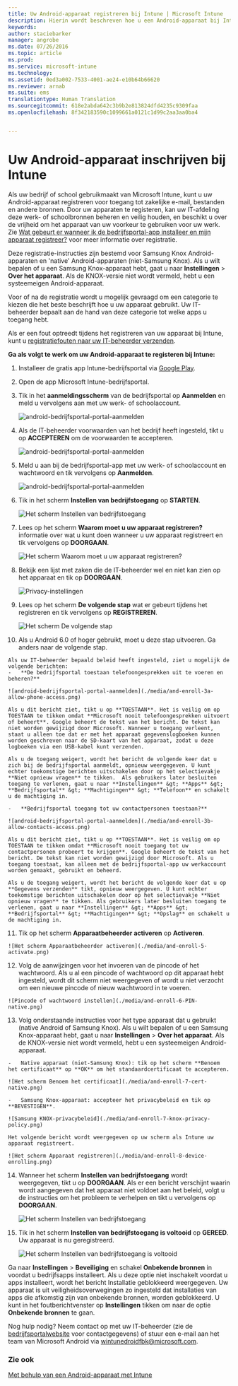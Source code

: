 ```yaml
---
title: Uw Android-apparaat registreren bij Intune | Microsoft Intune
description: Hierin wordt beschreven hoe u een Android-apparaat bij Intune kunt inschrijven
keywords: 
author: staciebarker
manager: angrobe
ms.date: 07/26/2016
ms.topic: article
ms.prod: 
ms.service: microsoft-intune
ms.technology: 
ms.assetid: 0ed3a002-7533-4001-ae24-e10b64b66620
ms.reviewer: arnab
ms.suite: ems
translationtype: Human Translation
ms.sourcegitcommit: 618e2abda642c3b9b2e813824dfd4235c9309faa
ms.openlocfilehash: 8f342183590c1099661a0121c1d99c2aa3aa0ba4


---
```



# Uw Android-apparaat inschrijven bij Intune

Als uw bedrijf of school gebruikmaakt van Microsoft Intune, kunt u uw Android-apparaat registreren voor toegang tot zakelijke e-mail, bestanden en andere bronnen. Door uw apparaten te registeren, kan uw IT-afdeling deze werk- of schoolbronnen beheren en veilig houden, en beschikt u over de vrijheid om het apparaat van uw voorkeur te gebruiken voor uw werk. Zie [Wat gebeurt er wanneer ik de bedrijfsportal-app installeer en mijn apparaat registreer?](what-happens-if-you-install-the-Company-Portal-app-and-enroll-your-device-in-intune-android.md) voor meer informatie over registratie.

Deze registratie-instructies zijn bestemd voor Samsung Knox Android-apparaten en 'native' Android-apparaten (niet-Samsung Knox). Als u wilt bepalen of u een Samsung Knox-apparaat hebt, gaat u naar **Instellingen** &gt; **Over het apparaat**. Als de KNOX-versie niet wordt vermeld, hebt u een systeemeigen Android-apparaat.

Voor of na de registratie wordt u mogelijk gevraagd om een categorie te kiezen die het beste beschrijft hoe u uw apparaat gebruikt. Uw IT-beheerder bepaalt aan de hand van deze categorie tot welke apps u toegang hebt.

Als er een fout optreedt tijdens het registreren van uw apparaat bij Intune, kunt u [registratiefouten naar uw IT-beheerder verzenden](send-enrollment-errors-to-your-it-administrator-android.md).

**Ga als volgt te werk om uw Android-apparaat te registeren bij Intune:**

1.  Installeer de gratis app Intune-bedrijfsportal via [Google Play](http://play.google.com/store/apps/details?id=com.microsoft.windowsintune.companyportal).

2.  Open de app Microsoft Intune-bedrijfsportal.

3.  Tik in het **aanmeldingsscherm** van de bedrijfsportal op **Aanmelden** en meld u vervolgens aan met uw werk- of schoolaccount.

    ![android-bedrijfsportal-portal-aanmelden](./media/and-enroll-0-welcome-screen.png)   

4.  Als de IT-beheerder voorwaarden van het bedrijf heeft ingesteld, tikt u op **ACCEPTEREN** om de voorwaarden te accepteren.

    ![android-bedrijfsportal-portal-aanmelden](./media/and-enroll-3-accept-terms.png)

5.  Meld u aan bij de bedrijfsportal-app met uw werk- of schoolaccount en wachtwoord en tik vervolgens op **Aanmelden**.

    ![android-bedrijfsportal-portal-aanmelden](./media/and-enroll-2-cp-sign-in.png)

6.  Tik in het scherm **Instellen van bedrijfstoegang** op **STARTEN**.

    ![Het scherm Instellen van bedrijfstoegang](./media/and-enroll-4a-comp-access-setup.png)

7.  Lees op het scherm **Waarom moet u uw apparaat registreren?** informatie over wat u kunt doen wanneer u uw apparaat registreert en tik vervolgens op **DOORGAAN**.

    ![Het scherm Waarom moet u uw apparaat registreren?](./media/and-enroll-4b-why-enroll.png)

8.  Bekijk een lijst met zaken die de IT-beheerder wel en niet kan zien op het apparaat en tik op **DOORGAAN**.

    ![Privacy-instellingen](./media/and-enroll-4c-we-care-privacy.png)

9.  Lees op het scherm **De volgende stap** wat er gebeurt tijdens het registreren en tik vervolgens op **REGISTREREN**.

    ![Het scherm De volgende stap](./media/and-enroll-4d-what-comes-next.png)

10.  Als u Android 6.0 of hoger gebruikt, moet u deze stap uitvoeren. Ga anders naar de volgende stap.

    Als uw IT-beheerder bepaald beleid heeft ingesteld, ziet u mogelijk de volgende berichten:
    -   **De bedrijfsportal toestaan telefoongesprekken uit te voeren en beheren?**

    ![android-bedrijfsportal-portal-aanmelden](./media/and-enroll-3a-allow-phone-access.png)

    Als u dit bericht ziet, tikt u op **TOESTAAN**. Het is veilig om op TOESTAAN te tikken omdat **Microsoft nooit telefoongesprekken uitvoert of beheert**. Google beheert de tekst van het bericht. De tekst kan niet worden gewijzigd door Microsoft. Wanneer u toegang verleent, staat u alleen toe dat er met het apparaat gegevenslogboeken kunnen worden geschreven naar de SD-kaart van het apparaat, zodat u deze logboeken via een USB-kabel kunt verzenden.

    Als u de toegang weigert, wordt het bericht de volgende keer dat u zich bij de bedrijfsportal aanmeldt, opnieuw weergegeven. U kunt echter toekomstige berichten uitschakelen door op het selectievakje **Niet opnieuw vragen** te tikken.  Als gebruikers later besluiten toegang te verlenen, gaat u naar **Instellingen** &gt; **Apps** &gt; **Bedrijfsportal** &gt; **Machtigingen** &gt; **Telefoon** en schakelt u de machtiging in.

    -   **Bedrijfsportal toegang tot uw contactpersonen toestaan?**

    ![android-bedrijfsportal-portal-aanmelden](./media/and-enroll-3b-allow-contacts-access.png)

    Als u dit bericht ziet, tikt u op **TOESTAAN**. Het is veilig om op TOESTAAN te tikken omdat **Microsoft nooit toegang tot uw contactpersonen probeert te krijgen**. Google beheert de tekst van het bericht. De tekst kan niet worden gewijzigd door Microsoft. Als u toegang toestaat, kan alleen met de bedrijfsportal-app uw werkaccount worden gemaakt, gebruikt en beheerd.

    Als u de toegang weigert, wordt het bericht de volgende keer dat u op **Gegevens verzenden** tikt, opnieuw weergegeven. U kunt echter toekomstige berichten uitschakelen door op het selectievakje **Niet opnieuw vragen** te tikken. Als gebruikers later besluiten toegang te verlenen, gaat u naar **Instellingen** &gt; **Apps** &gt; **Bedrijfsportal** &gt; **Machtigingen** &gt; **Opslag** en schakelt u de machtiging in.

11.  Tik op het scherm **Apparaatbeheerder activeren** op **Activeren**.

    ![Het scherm Apparaatbeheerder activeren](./media/and-enroll-5-activate.png)

12.  Volg de aanwijzingen voor het invoeren van de pincode of het wachtwoord. Als u al een pincode of wachtwoord op dit apparaat hebt ingesteld, wordt dit scherm niet weergegeven of wordt u niet verzocht om een nieuwe pincode of nieuw wachtwoord in te voeren.

    ![Pincode of wachtwoord instellen](./media/and-enroll-6-PIN-native.png)

13.  Volg onderstaande instructies voor het type apparaat dat u gebruikt (native Android of Samsung Knox). Als u wilt bepalen of u een Samsung Knox-apparaat hebt, gaat u naar **Instellingen** &gt; **Over het apparaat**. Als de KNOX-versie niet wordt vermeld, hebt u een systeemeigen Android-apparaat.

    -   Native apparaat (niet-Samsung Knox): tik op het scherm **Benoem het certificaat** op **OK** om het standaardcertificaat te accepteren.

    ![Het scherm Benoem het certificaat](./media/and-enroll-7-cert-native.png)

    -   Samsung Knox-apparaat: accepteer het privacybeleid en tik op **BEVESTIGEN**.

    ![Samsung KNOX-privacybeleid](./media/and-enroll-7-knox-privacy-policy.png)

    Het volgende bericht wordt weergegeven op uw scherm als Intune uw apparaat registreert.

    ![Het scherm Apparaat registreren](./media/and-enroll-8-device-enrolling.png)

14. Wanneer het scherm **Instellen van bedrijfstoegang** wordt weergegeven, tikt u op **DOORGAAN**. Als er een bericht verschijnt waarin wordt aangegeven dat het apparaat niet voldoet aan het beleid, volgt u de instructies om het probleem te verhelpen en tikt u vervolgens op **DOORGAAN**.

    ![Het scherm Instellen van bedrijfstoegang](./media/and-enroll-9-comp-access-setup.png)  

11. Tik in het scherm **Instellen van bedrijfstoegang is voltooid** op **GEREED**. Uw apparaat is nu geregistreerd.

    ![Het scherm Instellen van bedrijfstoegang is voltooid](./media/and-enroll-10-comp-access-setup-complete.png)

Ga naar **Instellingen** &gt; **Beveiliging** en schakel **Onbekende bronnen** in voordat u bedrijfsapps installeert. Als u deze optie niet inschakelt voordat u apps installeert, wordt het bericht Installatie geblokkeerd weergegeven. Uw apparaat is uit veiligheidsoverwegingen zo ingesteld dat installaties van apps die afkomstig zijn van onbekende bronnen, worden geblokkeerd. U kunt in het foutberichtvenster op **Instellingen** tikken om naar de optie **Onbekende bronnen** te gaan.

Nog hulp nodig? Neem contact op met uw IT-beheerder (zie de [bedrijfsportalwebsite](http://portal.manage.microsoft.com) voor contactgegevens) of stuur een e-mail aan het team van Microsoft Android via wintunedroidfbk@microsoft.com.


### Zie ook
[Met behulp van een Android-apparaat met Intune](using-your-android-device-with-intune.md)



<!--HONumber=Jul16_HO4-->


